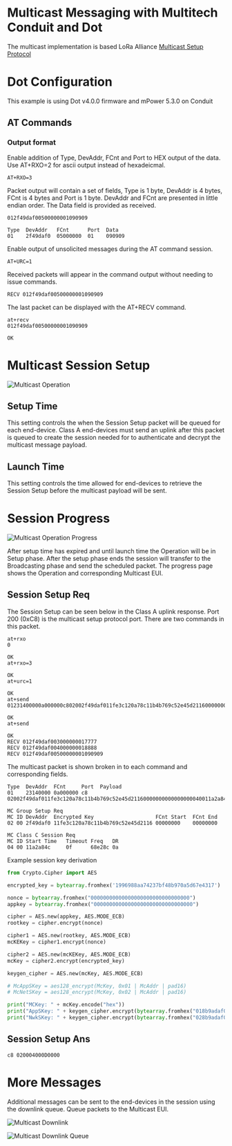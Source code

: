 # Multicast Messaging with Multitech Conduit and Dot

The multicast implementation is based LoRa Alliance [Multicast Setup Protocol](https://resources.lora-alliance.org/technical-specifications/lorawan-remote-multicast-setup-specification-v1-0-0)

# Dot Configuration

This example is using Dot v4.0.0 firmware and mPower 5.3.0 on Conduit


## AT Commands

### Output format
Enable addition of Type, DevAddr, FCnt and Port to HEX output of the data. Use AT+RXO=2 for ascii output instead of hexadeicmal.

```
AT+RXO=3
```
Packet output will contain a set of fields, Type is 1 byte, DevAddr is 4 bytes, FCnt is 4 bytes and Port is 1 byte. DevAddr and FCnt are presented in little endian order. The Data field is provided as received.
```
012f49daf00500000001090909

Type  DevAddr   FCnt      Port  Data
01    2f49daf0  05000000  01    090909
```


Enable output of unsolicited messages during the AT command session.
```
AT+URC=1
```
Received packets will appear in the command output without needing to issue commands.

```
RECV 012f49daf00500000001090909
```

The last packet can be displayed with the AT+RECV command.
```
at+recv
012f49daf00500000001090909

OK
```


# Multicast Session Setup

![Multicast Operation](/images/MULTICAST-OPERATION.png)

## Setup Time

This setting controls the when the Session Setup packet will be queued for each end-device. Class A end-devices must send an uplink after this packet is queued to create the session needed for to authenticate and decrypt the multicast message payload.

## Launch Time

This setting controls the time allowed for end-devices to retrieve the Session Setup before the multicast payload will be sent.

# Session Progress

![Multicast Operation Progress](/images/MULTICAST-OPERATION-PROGRESS.png)

After setup time has expired and until launch time the Operation will be in Setup phase. After the setup phase ends the session will transfer to the Broadcasting phase and send the scheduled packet. The progress page shows the Operation and corresponding Multicast EUI.

## Session Setup Req

The Session Setup can be seen below in the Class A uplink response. Port 200 (0xC8) is the multicast setup protocol port. There are two commands in this packet.

```
at+rxo
0

OK
at+rxo=3

OK
at+urc=1

OK
at+send
01231400000a000000c802002f49daf011fe3c120a78c11b4b769c52e45d21160000000000000000040011a2a84c0f68e28c0a

OK
at+send

OK
RECV 012f49daf003000000017777
RECV 012f49daf004000000018888
RECV 012f49daf00500000001090909
```

The multicast packet is shown broken in to each command and corresponding fields.

```
Type  DevAddr  FCnt     Port  Payload
01    23140000 0a000000 c8    02002f49daf011fe3c120a78c11b4b769c52e45d21160000000000000000040011a2a84c0f68e28c0a

MC Group Setup Req
MC ID DevAddr  Encrypted Key                    FCnt Start  FCnt End
02 00 2f49daf0 11fe3c120a78c11b4b769c52e45d2116 00000000    00000000

MC Class C Session Req
MC ID Start Time   Timeout Freq   DR
04 00 11a2a84c     0f      68e28c 0a
```

Example session key derivation

```python
from Crypto.Cipher import AES

encrypted_key = bytearray.fromhex('1996988aa74237bf48b970a5d67e4317')

nonce = bytearray.fromhex("00000000000000000000000000000000")
appkey = bytearray.fromhex("00000000000000000000000000000000")

cipher = AES.new(appkey, AES.MODE_ECB)
rootkey = cipher.encrypt(nonce)

cipher1 = AES.new(rootkey, AES.MODE_ECB)
mcKEKey = cipher1.encrypt(nonce)

cipher2 = AES.new(mcKEKey, AES.MODE_ECB)
mcKey = cipher2.encrypt(encrypted_key)

keygen_cipher = AES.new(mcKey, AES.MODE_ECB)

# McAppSKey = aes128_encrypt(McKey, 0x01 | McAddr | pad16)
# McNetSKey = aes128_encrypt(McKey, 0x02 | McAddr | pad16)

print("MCKey: " + mcKey.encode("hex"))
print("AppSKey: " + keygen_cipher.encrypt(bytearray.fromhex("018b9adaf00000000000000000000000")).encode("hex"))
print("NwkSKey: " + keygen_cipher.encrypt(bytearray.fromhex("028b9adaf00000000000000000000000")).encode("hex"))

```


## Session Setup Ans
```
c8 020004000D0000
```

# More Messages

Additional messages can be sent to the end-devices in the session using the downlink queue. Queue packets to the Multicast EUI.

![Multicast Downlink](/images/MULTICAST-DOWNLINK.png)

![Multicast Downlink Queue](/images/MULTICAST-DOWNLINK-QUEUE.png)
